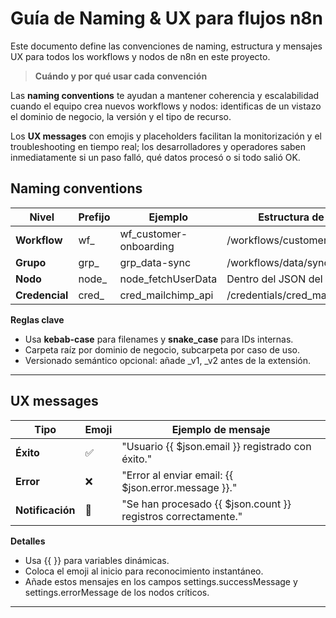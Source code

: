 # Guía de Naming & UX para flujos n8n

Este documento define las convenciones de naming, estructura y mensajes UX para todos los workflows y nodos de n8n en este proyecto.

> **Cuándo y por qué usar cada convención**

Las **naming conventions** te ayudan a mantener coherencia y escalabilidad cuando el equipo crea nuevos workflows y nodos: identificas de un vistazo el dominio de negocio, la versión y el tipo de recurso.

Los **UX messages** con emojis y placeholders facilitan la monitorización y el troubleshooting en tiempo real; los desarrolladores y operadores saben inmediatamente si un paso falló, qué datos procesó o si todo salió OK.
> 

## **Naming conventions**

| **Nivel** | **Prefijo** | **Ejemplo** | **Estructura de carpetas** |
| --- | --- | --- | --- |
| **Workflow** | wf_ | wf_customer-onboarding | /workflows/customer/onboarding/ |
| **Grupo** | grp_ | grp_data-sync | /workflows/data/sync/ |
| **Nodo** | node_ | node_fetchUserData | Dentro del JSON del workflow |
| **Credencial** | cred_ | cred_mailchimp_api | /credentials/cred_mailchimp_api.json |

**Reglas clave**

- Usa **kebab-case** para filenames y **snake_case** para IDs internas.
- Carpeta raíz por dominio de negocio, subcarpeta por caso de uso.
- Versionado semántico opcional: añade _v1, _v2 antes de la extensión.

---

## **UX messages**

| **Tipo** | **Emoji** | **Ejemplo de mensaje** |
| --- | --- | --- |
| **Éxito** | ✅ | "Usuario {{ $json.email }} registrado con éxito." |
| **Error** | ❌ | "Error al enviar email: {{ $json.error.message }}." |
| **Notificación** | 🔔 | "Se han procesado {{ $json.count }} registros correctamente." |

**Detalles**

- Usa {{ }} para variables dinámicas.
- Coloca el emoji al inicio para reconocimiento instantáneo.
- Añade estos mensajes en los campos settings.successMessage y settings.errorMessage de los nodos críticos.

---
